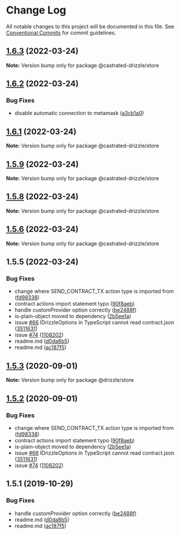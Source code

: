 # Change Log

All notable changes to this project will be documented in this file.
See [Conventional Commits](https://conventionalcommits.org) for commit guidelines.

## [1.6.3](https://github.com/devzl/drizzle/compare/@castrated-drizzle/store@1.6.2...@castrated-drizzle/store@1.6.3) (2022-03-24)

**Note:** Version bump only for package @castrated-drizzle/store





## [1.6.2](https://github.com/devzl/drizzle/compare/@castrated-drizzle/store@1.6.1...@castrated-drizzle/store@1.6.2) (2022-03-24)


### Bug Fixes

* disable automatic connection to metamask ([a3cb1a0](https://github.com/devzl/drizzle/commit/a3cb1a0))





## [1.6.1](https://github.com/devzl/drizzle/compare/@castrated-drizzle/store@1.5.9...@castrated-drizzle/store@1.6.1) (2022-03-24)

**Note:** Version bump only for package @castrated-drizzle/store





## [1.5.9](https://github.com/devzl/drizzle/compare/@castrated-drizzle/store@1.5.8...@castrated-drizzle/store@1.5.9) (2022-03-24)

**Note:** Version bump only for package @castrated-drizzle/store





## [1.5.8](https://github.com/trufflesuite/drizzle/compare/@castrated-drizzle/store@1.5.6...@castrated-drizzle/store@1.5.8) (2022-03-24)

**Note:** Version bump only for package @castrated-drizzle/store





## [1.5.6](https://github.com/trufflesuite/drizzle/compare/@castrated-drizzle/store@1.5.5...@castrated-drizzle/store@1.5.6) (2022-03-24)

**Note:** Version bump only for package @castrated-drizzle/store





## 1.5.5 (2022-03-24)


### Bug Fixes

* change where SEND_CONTRACT_TX action type is imported from ([fd98338](https://github.com/trufflesuite/drizzle/commit/fd98338))
* contract actions import statement typo ([90f8aeb](https://github.com/trufflesuite/drizzle/commit/90f8aeb))
* handle customProvider option correctly ([be2488f](https://github.com/trufflesuite/drizzle/commit/be2488f))
* is-plain-object moved to dependency ([2b5ee1a](https://github.com/trufflesuite/drizzle/commit/2b5ee1a))
* issue [#66](https://github.com/trufflesuite/drizzle/issues/66) IDrizzleOptions in TypeScript cannot read contract.json ([3511631](https://github.com/trufflesuite/drizzle/commit/3511631))
* issue [#74](https://github.com/trufflesuite/drizzle/issues/74) ([1108202](https://github.com/trufflesuite/drizzle/commit/1108202))
* readme.md ([d0da8b5](https://github.com/trufflesuite/drizzle/commit/d0da8b5))
* readme.md ([ac187f5](https://github.com/trufflesuite/drizzle/commit/ac187f5))





## [1.5.3](https://github.com/trufflesuite/drizzle/compare/@drizzle/store@1.5.2...@drizzle/store@1.5.3) (2020-09-01)

**Note:** Version bump only for package @drizzle/store





## [1.5.2](https://github.com/trufflesuite/drizzle/compare/@drizzle/store@1.5.1...@drizzle/store@1.5.2) (2020-09-01)


### Bug Fixes

* change where SEND_CONTRACT_TX action type is imported from ([fd98338](https://github.com/trufflesuite/drizzle/commit/fd98338))
* contract actions import statement typo ([90f8aeb](https://github.com/trufflesuite/drizzle/commit/90f8aeb))
* is-plain-object moved to dependency ([2b5ee1a](https://github.com/trufflesuite/drizzle/commit/2b5ee1a))
* issue [#66](https://github.com/trufflesuite/drizzle/issues/66) IDrizzleOptions in TypeScript cannot read contract.json ([3511631](https://github.com/trufflesuite/drizzle/commit/3511631))
* issue [#74](https://github.com/trufflesuite/drizzle/issues/74) ([1108202](https://github.com/trufflesuite/drizzle/commit/1108202))





## 1.5.1 (2019-10-29)


### Bug Fixes

* handle customProvider option correctly ([be2488f](https://github.com/trufflesuite/drizzle/commit/be2488f))
* readme.md ([d0da8b5](https://github.com/trufflesuite/drizzle/commit/d0da8b5))
* readme.md ([ac187f5](https://github.com/trufflesuite/drizzle/commit/ac187f5))
